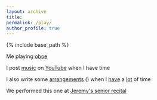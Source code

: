 ```yaml
---
layout: archive
title:
permalink: /play/
author_profile: true
---
```


{% include base_path %}

Me playing <a href="[http://example.com/](https://youtu.be/o2XMmue8JhU?feature=shared)" target="_blank">oboe</a>

I post <a href="https://youtu.be/8rd2_BLHqCI?feature=shared" target="_blank">music</a> on <a href="https://youtu.be/zJn4pnsXwQs?feature=shared" target="_blank">YouTube</a> when I have time

I also write some <a href="https://flat.io/score/649af3ef86c84b8c86396a6d-ru-hai?sharingKey=d183d7ba07ad030817bc1dae4489747cde169a0039d7615904cd0d34f3ac9c97ef3eb4132e6231eb4f8567fabc9452ed50a3002bf0610cc47a285eca991ce8f0" target="_blank">arrangements</a> () when I <a href="https://flat.io/score/64a8dc11ec73743893f57a3b-attitude-by-mrs-green-apple?sharingKey=94668e0c41811690f3acb0194b60d4e76d56e812945cb5dd6454fdd08624c8ab4ad72c6f4133f7d234e3077511a50beb284ff42c5ecdee6df4a1914c710a6579" target="_blank">have</a> a <a href="https://flat.io/score/64aa7cc627b7728cb20c47d3-unlucky-by-iu?sharingKey=ab74e859b755d6a990e862d84646d9ebe4ed69f898e4c55e420c5d9d1797cd324337fc9960440eeb07bc4c9b28d556556cf9c043ee30ab2cff19a1f03d48d4c2" target="_blank">lot</a> of time 

We performed this one at <a href="https://youtu.be/b2MyCJyoJS4?feature=shared&t=3410" target="_blank">Jeremy's senior recital</a>

